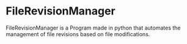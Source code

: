 # FileRevisionManager
FileRevisionManager is a Program made in python that automates the management of file revisions based on file modifications.
